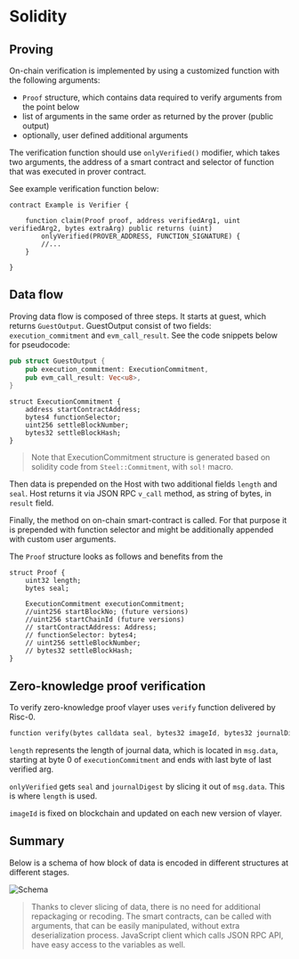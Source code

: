 # Solidity

## Proving

On-chain verification is implemented by using a customized function with the following arguments:
- `Proof` structure, which contains data required to verify arguments from the point below
- list of arguments in the same order as returned by the prover (public output)
- optionally, user defined additional arguments

The verification function should use `onlyVerified()` modifier, which takes two arguments, the address of a smart contract and selector of function that was executed in prover contract.

See example verification function below:

```solidity
contract Example is Verifier {

    function claim(Proof proof, address verifiedArg1, uint verifiedArg2, bytes extraArg) public returns (uint)
        onlyVerified(PROVER_ADDRESS, FUNCTION_SIGNATURE) {
        //...
    }

}
```

## Data flow

Proving data flow is composed of three steps. It starts at guest, which returns `GuestOutput`. GuestOutput consist of two fields: `execution_commitment` and `evm_call_result`. See the code snippets below for pseudocode:

```rust
pub struct GuestOutput {
    pub execution_commitment: ExecutionCommitment,
    pub evm_call_result: Vec<u8>,
}
```

```solidity
struct ExecutionCommitment {
    address startContractAddress;
    bytes4 functionSelector;
    uint256 settleBlockNumber;
    bytes32 settleBlockHash;
}
```

> Note that ExecutionCommitment structure is generated based on solidity code from `Steel::Commitment`, with `sol!` macro.

Then data is prepended on the Host with two additional fields `length` and `seal`. Host returns it via JSON RPC `v_call` method, as string of bytes, in `result` field.

Finally, the method on on-chain smart-contract is called. For that purpose it is prepended with function selector and might be additionally appended with custom user arguments.

The `Proof` structure looks as follows and benefits from the


```solidity
struct Proof {
    uint32 length;
    bytes seal;

    ExecutionCommitment executionCommitment;
    //uint256 startBlockNo; (future versions)
    //uint256 startChainId (future versions)
    // startContractAddress: Address;
    // functionSelector: bytes4;
    // uint256 settleBlockNumber;
    // bytes32 settleBlockHash;
}
```

## Zero-knowledge proof verification

To verify zero-knowledge proof vlayer uses `verify` function delivered by Risc-0.

```rust
function verify(bytes calldata seal, bytes32 imageId, bytes32 journalDigest)
```

`length` represents the length of journal data, which is located in `msg.data`, starting at byte 0 of `executionCommitment` and ends with last byte of last verified arg.

`onlyVerified` gets `seal` and `journalDigest` by slicing it out of `msg.data`. This is where `length` is used. 

`imageId` is fixed on blockchain and updated on each new version of vlayer.

## Summary

Below is a schema of how block of data is encoded in different structures at different stages.

![Schema](/images/architecture/transaction-data.png)


> Thanks to clever slicing of data, there is no need for additional repackaging or recoding. The smart contracts, can be called with arguments, that can be easily manipulated, without extra deserialization process. JavaScript client which calls JSON RPC API, have easy access to the variables as well.

